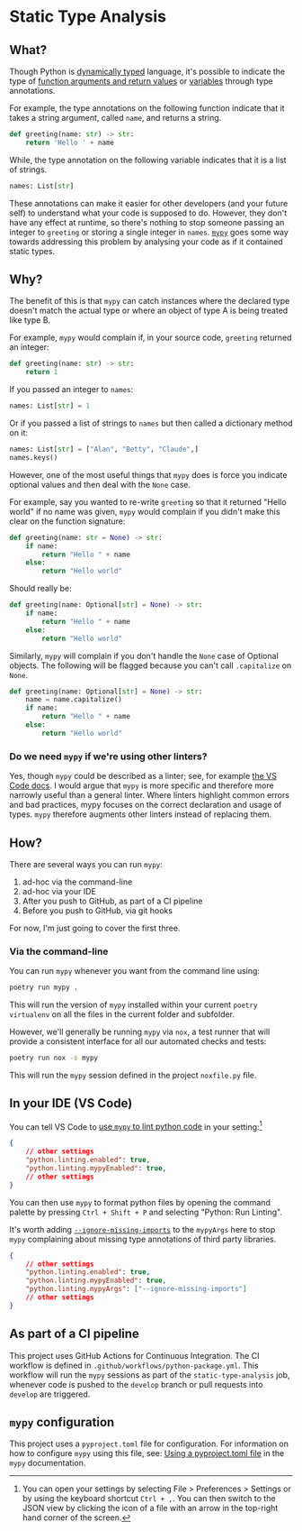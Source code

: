 # Static Type Analysis

## What?

Though Python is [dynamically typed](https://en.wikipedia.org/wiki/Type_system#DYNAMIC) language, it's possible to indicate the type of [function arguments and return values](https://peps.python.org/pep-0484/) or [variables](https://peps.python.org/pep-0526/) through type annotations.

For example, the type annotations on the following function indicate that it takes a string argument, called `name`, and returns a string.

```python
def greeting(name: str) -> str:
    return 'Hello ' + name
```

While, the type annotation on the following variable indicates that it is a list of strings.

```python
names: List[str]
```

These annotations can make it easier for other developers (and your future self) to understand what your code is supposed to do. However, they don't have any effect at runtime, so there's nothing to stop someone passing an integer to `greeting` or storing a single integer in `names`. [`mypy`](https://mypy.readthedocs.io/en/stable/#) goes some way towards addressing this problem by analysing your code as if it contained static types.

## Why?

The benefit of this is that `mypy` can catch instances where the declared type doesn't match the actual type or where an object of type A is being treated like type B.

For example, `mypy` would complain if, in your source code, `greeting` returned an integer:

```python
def greeting(name: str) -> str:
    return 1
```

If you passed an integer to `names`:

```python
names: List[str] = 1
```

Or if you passed a list of strings to `names` but then called a dictionary method on it:

```python
names: List[str] = ["Alan", "Betty", "Claude",]
names.keys()
```

However, one of the most useful things that `mypy` does is force you indicate optional values and then deal with the `None` case.

For example, say you wanted to re-write `greeting` so that it returned "Hello world" if no name was given, `mypy` would complain if you didn't make this clear on the function signature:

```python
def greeting(name: str = None) -> str:
    if name:
        return "Hello " + name
    else:
        return "Hello world" 
```

Should really be:

```python
def greeting(name: Optional[str] = None) -> str:
    if name:
        return "Hello " + name
    else:
        return "Hello world" 
```

Similarly, `mypy` will complain if you don't handle the `None` case of Optional objects. The following will be flagged because you can't call `.capitalize` on `None`.

```python
def greeting(name: Optional[str] = None) -> str:
    name = name.capitalize()
    if name:
        return "Hello " + name
    else:
        return "Hello world" 
```

### Do we need `mypy` if we're using other linters?

Yes, though `mypy` could be described as a linter; see, for example [the VS Code docs](https://code.visualstudio.com/docs/python/linting#_mypy). I would argue that `mypy` is more specific and therefore more narrowly useful than a general linter. Where linters highlight common errors and bad practices, mypy focuses on the correct declaration and usage of types. `mypy` therefore augments other linters instead of replacing them.

## How?

There are several ways you can run `mypy`:

1. ad-hoc via the command-line
1. ad-hoc via your IDE
1. After you push to GitHub, as part of a CI pipeline
1. Before you push to GitHub, via git hooks

For now, I'm just going to cover the first three.

### Via the command-line

You can run `mypy` whenever you want from the command line using:

```sh
poetry run mypy .
```

This will run the version of `mypy` installed within your current `poetry virtualenv` on all the files in the current folder and subfolder.

However, we'll generally be running `mypy` via `nox`, a test runner that will provide a consistent interface for all our automated checks and tests:

```sh
poetry run nox -s mypy
```

This will run the `mypy` session defined in the project `noxfile.py` file.

## In your IDE (VS Code)

You can tell VS Code to [use `mypy` to lint python code](https://code.visualstudio.com/docs/python/linting#_mypy) in your setting:[^1]

```json
{
    // other settings
    "python.linting.enabled": true,
    "python.linting.mypyEnabled": true,
    // other settings
}
```

You can then use `mypy` to format python files by opening the command palette by pressing `Ctrl + Shift + P` and selecting "Python: Run Linting".

It's worth adding [`--ignore-missing-imports`](https://mypy.readthedocs.io/en/stable/command_line.html#cmdoption-mypy-ignore-missing-imports) to the `mypyArgs` here to stop `mypy` complaining about missing type annotations of third party libraries.

```json
{
    // other settings
    "python.linting.enabled": true,
    "python.linting.mypyEnabled": true,
    "python.linting.mypyArgs": ["--ignore-missing-imports"]
    // other settings
}
```

## As part of a CI pipeline

This project uses GitHub Actions for Continuous Integration. The CI workflow is defined in `.github/workflows/python-package.yml`. This workflow will run the `mypy` sessions as part of the `static-type-analysis` job, whenever code is pushed to the `develop` branch or pull requests into `develop` are triggered.

[^1]: You can open your settings by selecting File > Preferences > Settings or by using the keyboard shortcut `Ctrl + ,`. You can then switch to the JSON view by clicking the icon of a file with an arrow in the top-right hand corner of the screen.

## `mypy` configuration

This project uses a `pyproject.toml` file for configuration. For information on how to configure `mypy` using this file,
see: [Using a pyproject.toml file](https://mypy.readthedocs.io/en/stable/config_file.html#using-a-pyproject-toml-file) in the `mypy` documentation.
